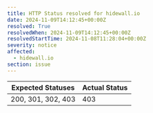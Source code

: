 ```yaml
---
title: HTTP Status resolved for hidewall.io
date: 2024-11-09T14:12:45+00:00Z
resolved: True
resolvedWhen: 2024-11-09T14:12:45+00:00Z
resolvedStartTime: 2024-11-08T11:28:04+00:00Z
severity: notice
affected:
  - hidewall.io
section: issue
---
```


| Expected Statuses | Actual Status  |
|-------------------|----------------|
| 200, 301, 302, 403 | 403 |
